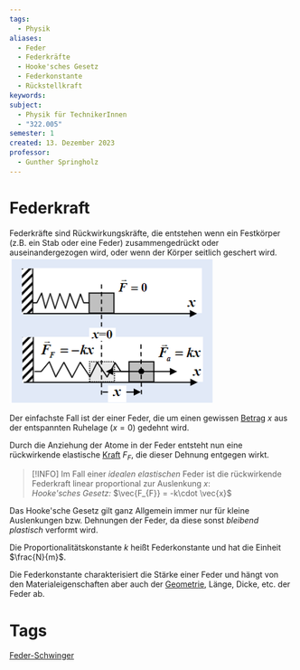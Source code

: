 ```yaml
---
tags:
  - Physik
aliases:
  - Feder
  - Federkräfte
  - Hooke'sches Gesetz
  - Federkonstante
  - Rückstellkraft
keywords: 
subject:
  - Physik für TechnikerInnen
  - "322.005"
semester: 1
created: 13. Dezember 2023
professor:
  - Gunther Springholz
---
```


# Federkraft

Federkräfte sind Rückwirkungskräfte, die entstehen wenn ein Festkörper (z.B. ein Stab oder eine Feder) zusammengedrückt oder auseinandergezogen wird, oder wenn der Körper seitlich geschert wird.  
![InlineR|300](assets/Pasted%20image%2020231213122701.png)

Der einfachste Fall ist der einer Feder, die um einen gewissen [Betrag](../Mathematik/Algebra/Betrag.md) $x$ aus der entspannten Ruhelage ($x=0$) gedehnt wird.

Durch die Anziehung der Atome in der Feder entsteht nun eine rückwirkende elastische [Kraft]({MOC}%20Kräfte.md) $F_{F}$, die dieser Dehnung entgegen wirkt.

> [!INFO] Im Fall einer *idealen elastischen* Feder ist die rückwirkende Federkraft linear proportional zur Auslenkung $x$:  
> *Hooke'sches Gesetz:* $\vec{F_{F}} = -k\cdot \vec{x}$

Das Hooke'sche Gesetz gilt ganz Allgemein immer nur für kleine Auslenkungen bzw. Dehnungen der Feder, da diese sonst *bleibend plastisch* verformt wird.

Die Proportionalitätskonstante $k$ heißt Federkonstante und hat die Einheit $\frac{N}{m}$.

Die Federkonstante charakterisiert die Stärke einer Feder und hängt von den Materialeigenschaften aber auch der [Geometrie](Geometrie.md), Länge, Dicke, etc. der Feder ab.

# Tags

[Feder-Schwinger](Feder-Schwinger.md)
